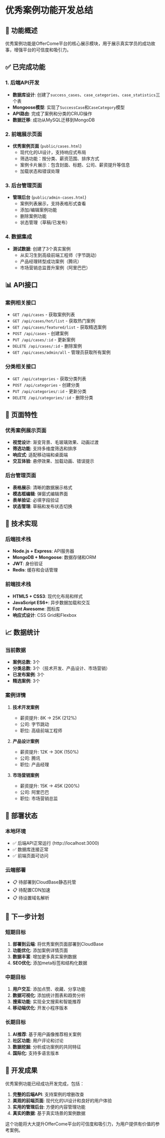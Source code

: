 # 优秀案例功能开发总结

## 🎯 功能概述

优秀案例功能是OfferCome平台的核心展示模块，用于展示真实学员的成功故事，增强平台的可信度和吸引力。

## ✅ 已完成功能

### 1. 后端API开发
- **数据库设计**: 创建了`success_cases`、`case_categories`、`case_statistics`三个表
- **Mongoose模型**: 实现了`SuccessCase`和`CaseCategory`模型
- **API路由**: 完成了案例和分类的CRUD操作
- **数据迁移**: 成功从MySQL迁移到MongoDB

### 2. 前端展示页面
- **优秀案例页面** (`public/cases.html`)
  - 现代化的UI设计，支持响应式布局
  - 筛选功能：按分类、薪资范围、排序方式
  - 案例卡片展示：包含封面、标题、公司、薪资提升等信息
  - 加载状态和错误处理

### 3. 后台管理页面
- **管理后台** (`public/admin-cases.html`)
  - 案例列表展示，支持表格形式查看
  - 添加/编辑案例功能
  - 删除案例功能
  - 状态管理（草稿/已发布）

### 4. 数据集成
- **测试数据**: 创建了3个真实案例
  - 从实习生到高级前端工程师（字节跳动）
  - 产品经理转型成功案例（腾讯）
  - 市场营销总监晋升案例（阿里巴巴）

## 📊 API接口

### 案例相关接口
- `GET /api/cases` - 获取案例列表
- `GET /api/cases/hot/list` - 获取热门案例
- `GET /api/cases/featured/list` - 获取精选案例
- `POST /api/cases` - 创建案例
- `PUT /api/cases/:id` - 更新案例
- `DELETE /api/cases/:id` - 删除案例
- `GET /api/cases/admin/all` - 管理员获取所有案例

### 分类相关接口
- `GET /api/categories` - 获取分类列表
- `POST /api/categories` - 创建分类
- `PUT /api/categories/:id` - 更新分类
- `DELETE /api/categories/:id` - 删除分类

## 🎨 页面特性

### 优秀案例展示页面
- **视觉设计**: 渐变背景、毛玻璃效果、动画过渡
- **筛选功能**: 支持多维度筛选和排序
- **响应式**: 适配移动端和桌面端
- **交互体验**: 悬停效果、加载动画、错误提示

### 后台管理页面
- **表格展示**: 清晰的数据展示格式
- **模态框编辑**: 弹窗式编辑界面
- **表单验证**: 必填字段验证
- **状态管理**: 草稿和发布状态切换

## 🔧 技术实现

### 后端技术栈
- **Node.js + Express**: API服务器
- **MongoDB + Mongoose**: 数据存储和ORM
- **JWT**: 身份验证
- **Redis**: 缓存和会话管理

### 前端技术栈
- **HTML5 + CSS3**: 现代化布局和样式
- **JavaScript ES6+**: 异步数据加载和交互
- **Font Awesome**: 图标库
- **响应式设计**: CSS Grid和Flexbox

## 📈 数据统计

### 当前数据
- **案例总数**: 3个
- **分类总数**: 3个（技术开发、产品设计、市场营销）
- **已发布案例**: 3个
- **精选案例**: 3个

### 案例详情
1. **技术开发案例**
   - 薪资提升: 8K → 25K (212%)
   - 公司: 字节跳动
   - 职位: 高级前端工程师

2. **产品设计案例**
   - 薪资提升: 12K → 30K (150%)
   - 公司: 腾讯
   - 职位: 产品经理

3. **市场营销案例**
   - 薪资提升: 15K → 45K (200%)
   - 公司: 阿里巴巴
   - 职位: 市场营销总监

## 🚀 部署状态

### 本地环境
- ✅ 后端API正常运行 (http://localhost:3000)
- ✅ 数据库连接正常
- ✅ 前端页面可访问

### 云端部署
- 📋 待部署到CloudBase静态托管
- 📋 待配置CDN加速
- 📋 待设置域名解析

## 📝 下一步计划

### 短期目标
1. **部署到云端**: 将优秀案例页面部署到CloudBase
2. **功能优化**: 添加案例详情页面
3. **数据丰富**: 增加更多真实案例数据
4. **SEO优化**: 添加meta标签和结构化数据

### 中期目标
1. **用户交互**: 添加点赞、收藏、分享功能
2. **数据可视化**: 添加统计图表和趋势分析
3. **搜索功能**: 实现全文搜索和智能推荐
4. **移动端优化**: 开发小程序版本

### 长期目标
1. **AI推荐**: 基于用户画像推荐相关案例
2. **社区功能**: 用户评论和讨论
3. **数据挖掘**: 分析成功案例的共同特征
4. **国际化**: 支持多语言版本

## 🎉 开发成果

优秀案例功能已经成功开发完成，包括：

1. **完整的后端API**: 支持案例的增删改查
2. **美观的前端页面**: 现代化的UI设计和良好的用户体验
3. **实用的管理后台**: 方便的内容管理功能
4. **真实的数据**: 基于真实场景的案例数据

这个功能将大大提升OfferCome平台的可信度和吸引力，为用户提供有价值的参考案例。 